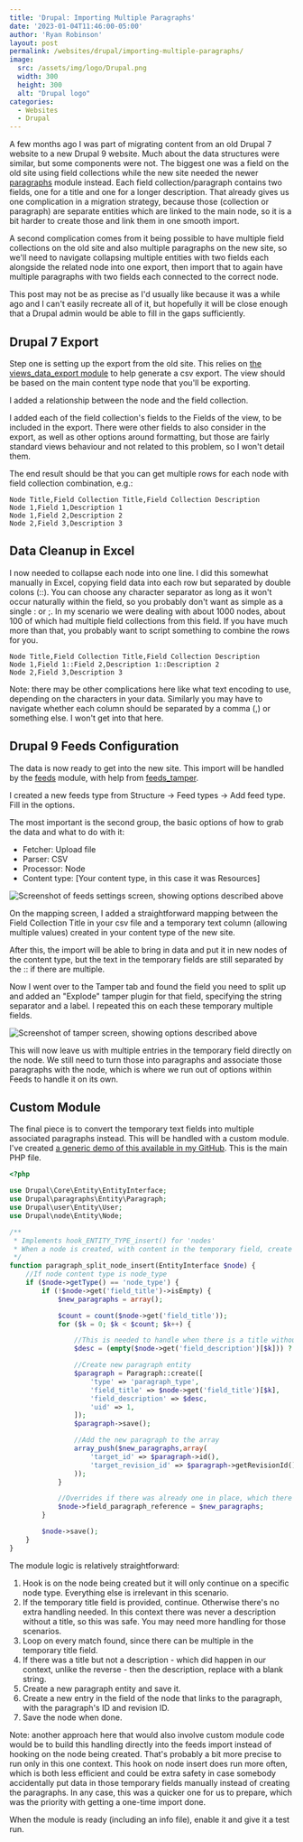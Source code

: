 ```yaml
---
title: 'Drupal: Importing Multiple Paragraphs'
date: '2023-01-04T11:46:00-05:00'
author: 'Ryan Robinson'
layout: post
permalink: /websites/drupal/importing-multiple-paragraphs/
image: 
  src: /assets/img/logo/Drupal.png
  width: 300
  height: 300
  alt: "Drupal logo"
categories:
  - Websites
  - Drupal
---
```


A few months ago I was part of migrating content from an old Drupal 7 website to a new Drupal 9 website. Much about the data structures were similar, but some components were not. The biggest one was a field on the old site using field collections while the new site needed the newer [paragraphs](https://www.drupal.org/project/paragraphs) module instead. Each field collection/paragraph contains two fields, one for a title and one for a longer description. That already gives us one complication in a migration strategy, because those (collection or paragraph) are separate entities which are linked to the main node, so it is a bit harder to create those and link them in one smooth import.

A second complication comes from it being possible to have multiple field collections on the old site and also multiple paragraphs on the new site, so we'll need to navigate collapsing multiple entities with two fields each alongside the related node into one export, then import that to again have multiple paragraphs with two fields each connected to the correct node.

This post may not be as precise as I'd usually like because it was a while ago and I can't easily recreate all of it, but hopefully it will be close enough that a Drupal admin would be able to fill in the gaps sufficiently.

## Drupal 7 Export

Step one is setting up the export from the old site. This relies on [the views_data_export module](https://www.drupal.org/project/views_data_export) to help generate a csv export. The view should be based on the main content type node that you'll be exporting.

I added a relationship between the node and the field collection.

I added each of the field collection's fields to the Fields of the view, to be included in the export. There were other fields to also consider in the export, as well as other options around formatting, but those are fairly standard views behaviour and not related to this problem, so I won't detail them.

The end result should be that you can get multiple rows for each node with field collection combination, e.g.:

```csv
Node Title,Field Collection Title,Field Collection Description
Node 1,Field 1,Description 1
Node 1,Field 2,Description 2
Node 2,Field 3,Description 3
```

## Data Cleanup in Excel

I now needed to collapse each node into one line. I did this somewhat manually in Excel, copying field data into each row but separated by double colons (::). You can choose any character separator as long as it won't occur naturally within the field, so you probably don't want as simple as a single : or ;. In my scenario we were dealing with about 1000 nodes, about 100 of which had multiple field collections from this field. If you have much more than that, you probably want to script something to combine the rows for you.

```csv
Node Title,Field Collection Title,Field Collection Description
Node 1,Field 1::Field 2,Description 1::Description 2
Node 2,Field 3,Description 3
```

Note: there may be other complications here like what text encoding to use, depending on the characters in your data. Similarly you may have to navigate whether each column should be separated by a comma (,) or something else. I won't get into that here.

## Drupal 9 Feeds Configuration

The data is now ready to get into the new site. This import will be handled by the [feeds](https://www.drupal.org/project/feeds) module, with help from [feeds_tamper](https://www.drupal.org/project/feeds_tamper).

I created a new feeds type from Structure -> Feed types -> Add feed type. Fill in the options. 

The most important is the second group, the basic options of how to grab the data and what to do with it:

- Fetcher: Upload file
- Parser: CSV
- Processor: Node
- Content type: [Your content type, in this case it was Resources]

![Screenshot of feeds settings screen, showing options described above](../assets/img/2023/01/FeedSettings.png)

On the mapping screen, I added a straightforward mapping between the Field Collection Title in your csv file and a temporary text column (allowing multiple values) created in your content type of the new site.

After this, the import will be able to bring in data and put it in new nodes of the content type, but the text in the temporary fields are still separated by the :: if there are multiple.

Now I went over to the Tamper tab and found the field you need to split up and added an "Explode" tamper plugin for that field, specifying the string separator and a label. I repeated this on each these temporary multiple fields.

![Screenshot of tamper screen, showing options described above](../assets/img/2023/01/FeedsTamper.png)

This will now leave us with multiple entries in the temporary field directly on the node. We still need to turn those into paragraphs and associate those paragraphs with the node, which is where we run out of options within Feeds to handle it on its own.

## Custom Module

The final piece is to convert the temporary text fields into multiple associated paragraphs instead. This will be handled with a custom module. I've created [a generic demo of this available in my GitHub](https://github.com/ryan-l-robinson/Drupal-paragraph-split). This is the main PHP file.

```php
<?php

use Drupal\Core\Entity\EntityInterface;
use Drupal\paragraphs\Entity\Paragraph;
use Drupal\user\Entity\User;
use Drupal\node\Entity\Node;

/** 
 * Implements hook_ENTITY_TYPE_insert() for 'nodes'
 * When a node is created, with content in the temporary field, create the associated paragraph instead
 */
function paragraph_split_node_insert(EntityInterface $node) {
    //If node content type is node_type
    if ($node->getType() == 'node_type') {
        if (!$node->get('field_title')->isEmpty) {
            $new_paragraphs = array();

            $count = count($node->get('field_title'));
            for ($k = 0; $k < $count; $k++) {

                //This is needed to handle when there is a title without a matching description
                $desc = (empty($node->get('field_description')[$k])) ? '' : $node->get('field_description')[$k]->getString();

                //Create new paragraph entity
                $paragraph = Paragraph::create([
                    'type' => 'paragraph_type',
                    'field_title' => $node->get('field_title')[$k],
                    'field_description' => $desc,
                    'uid' => 1,
                ]);
                $paragraph->save();

                //Add the new paragraph to the array
                array_push($new_paragraphs,array(
                    'target_id' => $paragraph->id(),
                    'target_revision_id' => $paragraph->getRevisionId(),
                ));
            }

            //Overrides if there was already one in place, which there shouldn't be in this context of an import
            $node->field_paragraph_reference = $new_paragraphs;
        }

        $node->save();
    }
}
```

The module logic is relatively straightforward:

1. Hook is on the node being created but it will only continue on a specific node type. Everything else is irrelevant in this scenario.
2. If the temporary title field is provided, continue. Otherwise there's no extra handling needed. In this context there was never a description without a title, so this was safe. You may need more handling for those scenarios.
3. Loop on every match found, since there can be multiple in the temporary title field.
4. If there was a title but not a description - which did happen in our context, unlike the reverse - then the description, replace with a blank string.
5. Create a new paragraph entity and save it.
6. Create a new entry in the field of the node that links to the paragraph, with the paragraph's ID and revision ID.
7. Save the node when done.

Note: another approach here that would also involve custom module code would be to build this handling directly into the feeds import instead of hooking on the node being created. That's probably a bit more precise to run only in this one context. This hook on node insert does run more often, which is both less efficient and could be extra safety in case somebody accidentally put data in those temporary fields manually instead of creating the paragraphs. In any case, this was a quicker one for us to prepare, which was the priority with getting a one-time import done.

When the module is ready (including an info file), enable it and give it a test run.